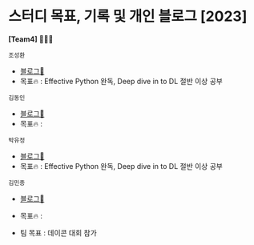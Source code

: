 # 스터디 목표, 기록 및 개인 블로그 [2023]  

  
__[Team4]__ 👨🏻‍💻 <br>
  
  `조성환`<br>
  - [블로그📑](https://rnrn213.github.io/)
  - 목표🔥 : Effective Python 완독, Deep dive in to DL 절반 이상 공부  <br>
  
  `김동인`<br>
  - [블로그📑]()
  - 목표🔥 :  <br>
  
  `박유정`<br>
  - [블로그📑](https://udadai.github.io/)
  - 목표🔥 : Effective Python 완독, Deep dive in to DL 절반 이상 공부 <br>
  
  `김민종`<br>
  - [블로그📑]()
  - 목표🔥 : 
  
- 팀 목표 : 데이콘 대회 참가
